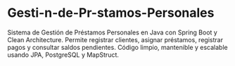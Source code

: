 # Gesti-n-de-Pr-stamos-Personales
Sistema de Gestión de Préstamos Personales en Java con Spring Boot y Clean Architecture. Permite registrar clientes, asignar préstamos, registrar pagos y consultar saldos pendientes. Código limpio, mantenible y escalable usando JPA, PostgreSQL y MapStruct.
